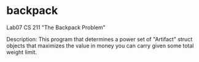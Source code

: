 # backpack
Lab07 CS 211
"The Backpack Problem"

  Description:
  This program that determines a power set of "Artifact" struct objects that maximizes the value in money you can carry given some total weight limit.
